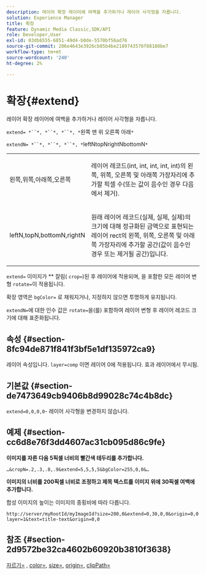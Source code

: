 ```yaml
---
description: 레이어 확장 레이어에 여백을 추가하거나 레이어 사각형을 자릅니다.
solution: Experience Manager
title: 확장
feature: Dynamic Media Classic,SDK/API
role: Developer,User
exl-id: 03db6555-6851-49d4-b0de-5570bf56ad76
source-git-commit: 206e4643e3926cb85b4be2189743578f88180be7
workflow-type: tm+mt
source-wordcount: '240'
ht-degree: 2%

---
```


# 확장{#extend}

레이어 확장 레이어에 여백을 추가하거나 레이어 사각형을 자릅니다.

`extend= *``*, *``*, *``*, *`왼쪽 맨 위 오른쪽 아래`*`

`extendN= *``*, *``*, *``*, *`leftNtopNrightNbottomN`*`

<table id="simpletable_1DCCD469712B423C8154630127DC5F54"> 
 <tr class="strow"> 
  <td class="stentry"> <p><span class="codeph"> <span class="varname"> 왼쪽,위쪽,아래쪽,오른쪽</span></span> </p></td> 
  <td class="stentry"> <p>레이어 레코드(int, int, int, int, int)의 왼쪽, 위쪽, 오른쪽 및 아래쪽 가장자리에 추가할 픽셀 수(또는 값이 음수인 경우 다음에서 제거). </p></td> 
 </tr> 
 <tr class="strow"> 
  <td class="stentry"> <p><span class="codeph"> <span class="varname"> leftN,topN,bottomN,rightN</span></span> </p></td> 
  <td class="stentry"> <p>원래 레이어 레코드(실제, 실제, 실제)의 크기에 대해 정규화된 금액으로 표현되는 레이어 rect의 왼쪽, 위쪽, 오른쪽 및 아래쪽 가장자리에 추가할 공간(값이 음수인 경우 또는 제거될 공간)입니다. </p></td> 
 </tr> 
</table>

`extend=` 이미지가  ** 잘림(  `crop=`)된 후 레이어에 적용되며, 을 포함한 모든 레이어 변형 `rotate=`이 적용됩니다.

확장 영역은 `bgColor=` 로 채워지거나, 지정하지 않으면 투명하게 유지됩니다.

`extendN=`에 대한 인수 값은 `rotate=`을(를) 포함하여 레이어 변형 후 레이어 레코드 크기에 대해 표준화됩니다.

## 속성 {#section-8fc94de871f841f3bf5e1df135972ca9}

레이어 속성입니다. `layer=comp` 이면 레이어 0에 적용됩니다. 효과 레이어에서 무시됨.

## 기본값 {#section-de7473649cb9406b8d99028c74c4b8dc}

`extend=0,0,0,0`- 레이어 사각형을 변경하지 않습니다.

## 예제 {#section-cc6d8e76f3dd4607ac31cb095d86c9fe}

**이미지를 자른 다음 5픽셀 너비의 빨간색 테두리를 추가합니다.**

`…&cropN=.2,.3,.8,.9&extend=5,5,5,5&bgColor=255,0,0&…`

**이미지의 너비를 200픽셀 너비로 조정하고 제목 텍스트를 이미지 위에 30픽셀 여백에 추가합니다.**

합성 이미지의 높이는 이미지의 종횡비에 따라 다릅니다.

`http://server/myRootId/myImageId?size=200,0&extend=0,30,0,0&origin=0,0 layer=1&text=title-text&origin=0,0`

## 참조 {#section-2d9572be32ca4602b60920b3810f3638}

[자르기=](../../../../../is-api/http-ref/image-serving-api-ref/c-http-protocol-reference/c-command-reference/r-crop.md#reference-6fd0f6399966446ab4425ce050572eab) ,  [color=](/help/aem-is-ir-api/is-api/http-ref/image-serving-api-ref/c-http-protocol-reference/c-data-types/r-is-http-color.md),  [size=](../../../../../is-api/http-ref/image-serving-api-ref/c-http-protocol-reference/c-data-types/r-size.md#reference-04d383f32c7b4003bed9978cb854747b),  [origin=](../../../../../is-api/http-ref/image-serving-api-ref/c-http-protocol-reference/c-command-reference/r-origin.md#reference-e11c7ac06e2240cc884c3fec98f05138),  [clipPath=](../../../../../is-api/http-ref/image-serving-api-ref/c-http-protocol-reference/c-command-reference/r-clippath.md#reference-8139b1b52dc54749b51b109521ddf83d)
